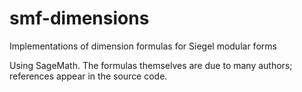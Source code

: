 # smf-dimensions

Implementations of dimension formulas for Siegel modular forms


Using SageMath.
The formulas themselves are due to many authors; references appear in the source code.
